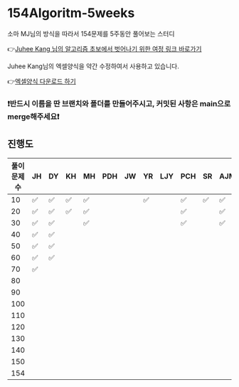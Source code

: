 # 154Algoritm-5weeks

소마 MJ님의 방식을 따라서 154문제를 5주동안 풀어보는 스터디

👉[Juhee Kang 님의 알고리즘 초보에서 벗어나기 위한 여정 링크 바로가기](https://claudiajkang.medium.com/%EC%95%8C%EA%B3%A0%EB%A6%AC%EC%A6%98-%EC%B4%88%EB%B3%B4%EC%97%90%EC%84%9C-%EB%B2%97%EC%96%B4%EB%82%98%EA%B8%B0-%EC%9C%84%ED%95%9C-%EC%97%AC%EC%A0%95-1ffb6bdfec6b)

Juhee Kang님의 엑셀양식을 약간 수정하여서 사용하고 있습니다.

👉[엑셀양식 다운로드 하기](https://docs.google.com/spreadsheets/d/1QXTwCkL-f9BbYO15qe2NCnqzQ03vuOh2ZA_nmWpZCCo/edit?usp=sharing)

### ❗️반드시 이름을 딴 브랜치와 폴더를 만들어주시고, 커밋된 사항은 main으로 merge해주세요❗️

## 진행도

| 풀이문제 수 | JH  | DY  | KH  | MH  | PDH | JW  | YR  | LJY | PCH | SR  | AJM | MS  | SY |     HY  | YB |
| ----------- | --- | --- | --- | --- | --- | --- | --- | --- | --- | --- | --- | --- | --- |   --- | --- |
| 10          | ✅  | ✅  | ✅  | ✅  |     |     | ✅  |     | ✅  | ✅  | ✅  |     | ✅ | ✅|     |
| 20          | ✅  | ✅  | ✅  | ✅  |     |     |     |     | ✅  |     | ✅  |     | ✅  | ✅|     |
| 30          | ✅  | ✅  |     | ✅  |     |     |     |     | ✅  |     |  ✅  |     | ✅  | ✅|     |
| 40          | ✅  | ✅  |     |     |     |     |     |     |     |     |     |     | ✅  |    |     |
| 50          | ✅  | ✅  |     |     |     |     |     |     |     |     |     |     | ✅  |       |     |
| 60          | ✅  | ✅  |     |     |     |     |     |     |     |     |     |     |     |        |     |
| 70          | ✅  |     |     |     |     |     |     |     |     |     |     |     |     |        |     |
| 80          |     |     |     |     |     |     |     |     |     |     |     |     |     |        |     |
| 90          |     |     |     |     |     |     |     |     |     |     |     |     |     |        |     |
| 100         |     |     |     |     |     |     |     |     |     |     |     |     |     |        |     |
| 110         |     |     |     |     |     |     |     |     |     |     |     |     |     |        |     |
| 120         |     |     |     |     |     |     |     |     |     |     |     |     |     |        |     |
| 130         |     |     |     |     |     |     |     |     |     |     |     |     |     |        |     |
| 140         |     |     |     |     |     |     |     |     |     |     |     |     |     |        |     |
| 150         |     |     |     |     |     |     |     |     |     |     |     |     |     |        |     |
| 154         |     |     |     |     |     |     |     |     |     |     |     |     |              |      |

